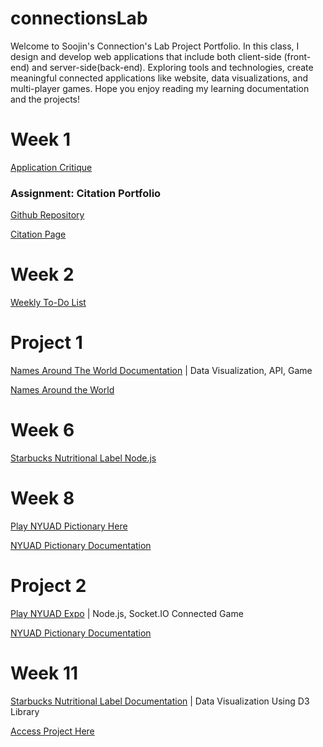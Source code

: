 # connectionsLab

Welcome to Soojin's Connection's Lab Project Portfolio. In this class, I design and develop web applications that include both client-side (front-end) and server-side(back-end). Exploring tools and technologies, create meaningful connected applications like website, data visualizations, and multi-player games. Hope you enjoy reading my learning documentation and the projects!





# Week 1

[Application Critique](https://github.com/Soojin-Lee0819/connectionsLab/blob/main/Week1/Application-Review.md)

### Assignment: Citation Portfolio

[Github Repository](https://github.com/Soojin-Lee0819/Connections-Lab-Week-1-Portfolio-Page)

[Citation Page](https://soojin-lee0819.github.io/Connections-Lab-Week-1-Portfolio-Page/)

# Week 2
[Weekly To-Do List](https://github.com/Soojin-Lee0819/connectionsLab/tree/main/Week2)

# Project 1
[Names Around The World Documentation](https://github.com/Soojin-Lee0819/connectionsLab/tree/main/Project1) | Data Visualization, API, Game

[Names Around the World](https://soojin-lee0819.github.io/connectionsLab/Project1)

# Week 6
[Starbucks Nutritional Label Node.js](https://github.com/Soojin-Lee0819/connectionsLab/tree/main/week6_Starbucks_node_express)

# Week 8
[Play NYUAD Pictionary Here](https://bustling-tortoiseshell-citrine.glitch.me)

[NYUAD Pictionary Documentation](https://github.com/Soojin-Lee0819/connectionsLab/tree/main/week8_NYUAD_Pictionary)

# Project 2

[Play NYUAD Expo](https://nyuad-expo-final.glitch.me) | Node.js, Socket.IO Connected Game

[NYUAD Pictionary Documentation](https://github.com/Soojin-Lee0819/connectionsLab/tree/main/Project2)

# Week 11

[Starbucks Nutritional Label Documentation](https://github.com/Soojin-Lee0819/connectionsLab/tree/main/Week11) | Data Visualization Using D3 Library <br>

[Access Project Here](https://soojin-lee0819.github.io/connectionsLab/Week11/)
 
